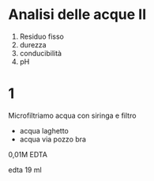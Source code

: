 # Analisi delle acque II
1. Residuo fisso
2. durezza
3. conducibilità
4. pH

# 1
Microfiltriamo acqua con siringa e filtro

* acqua laghetto 
* acqua via pozzo bra

0,01M EDTA



edta 19 ml
<!--stackedit_data:
eyJoaXN0b3J5IjpbMTI3MTM2NTAzMiwxNTUyODIxOTUsLTE3MT
g1OTI3ODEsMTcyNjMwNDc4OF19
-->